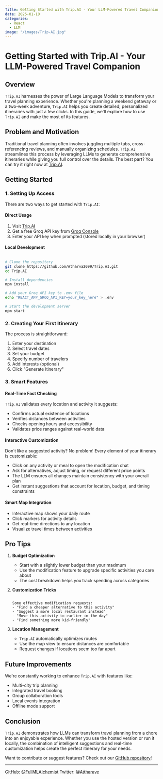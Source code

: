 ```yaml
---
Title: Getting Started with Trip.AI - Your LLM-Powered Travel Companion
date: 2025-01-10
categories:
  - React
  - LLM
image: "/images/Trip-AI.jpg"
---
```


# Getting Started with Trip.AI - Your LLM-Powered Travel Companion

## Overview
`Trip.AI` harnesses the power of Large Language Models to transform your travel planning experience. Whether you're planning a weekend getaway or a two-week adventure, `Trip.AI` helps you create detailed, personalized itineraries with just a few clicks. In this guide, we'll explore how to use `Trip.AI` and make the most of its features.

## Problem and Motivation
Traditional travel planning often involves juggling multiple tabs, cross-referencing reviews, and manually organizing schedules. `Trip.AI` streamlines this process by leveraging LLMs to generate comprehensive itineraries while giving you full control over the details. The best part? You can try it right now at [Trip.AI](https://atharva2099.github.io/Trip.AI/).

## Getting Started

### 1. Setting Up Access
There are two ways to get started with `Trip.AI`:

#### Direct Usage
1. Visit [Trip.AI](https://atharva2099.github.io/Trip.AI/)
2. Get a free Groq API key from [Groq Console](https://console.groq.com/keys)
3. Enter your API key when prompted (stored locally in your browser)

#### Local Development
```bash

# Clone the repository
git clone https://github.com/Atharva2099/Trip.AI.git
cd Trip.AI

# Install dependencies
npm install

# Add your Groq API key to .env file
echo "REACT_APP_GROQ_API_KEY=your_key_here" > .env

# Start the development server
npm start

```

### 2. Creating Your First Itinerary
The process is straightforward:

1. Enter your destination
2. Select travel dates
3. Set your budget
4. Specify number of travelers
5. Add interests (optional)
6. Click "Generate Itinerary"

### 3. Smart Features

#### Real-Time Fact Checking
`Trip.AI` validates every location and activity it suggests:
- Confirms actual existence of locations
- Verifies distances between activities
- Checks opening hours and accessibility
- Validates price ranges against real-world data

#### Interactive Customization
Don't like a suggested activity? No problem! Every element of your itinerary is customizable:
- Click on any activity or meal to open the modification chat
- Ask for alternatives, adjust timing, or request different price points
- The LLM ensures all changes maintain consistency with your overall plan
- Get instant suggestions that account for location, budget, and timing constraints

#### Smart Map Integration
- Interactive map shows your daily route
- Click markers for activity details
- Get real-time directions to any location
- Visualize travel times between activities

## Pro Tips

1. **Budget Optimization**
   - Start with a slightly lower budget than your maximum
   - Use the modification feature to upgrade specific activities you care about
   - The cost breakdown helps you track spending across categories

2. **Customization Tricks**
   ```text
   
   Some effective modification requests:
   - "Find a cheaper alternative to this activity"
   - "Suggest a more local restaurant instead"
   - "Move this activity to earlier in the day"
   - "Find something more kid-friendly"
   
   ```

3. **Location Management**
   - `Trip.AI` automatically optimizes routes
   - Use the map view to ensure distances are comfortable
   - Request changes if locations seem too far apart

## Future Improvements
We're constantly working to enhance `Trip.AI` with features like:
- Multi-city trip planning
- Integrated travel booking
- Group collaboration tools
- Local events integration
- Offline mode support

## Conclusion
`Trip.AI` demonstrates how LLMs can transform travel planning from a chore into an enjoyable experience. Whether you use the hosted version or run it locally, the combination of intelligent suggestions and real-time customization helps create the perfect itinerary for your needs.

Want to contribute or suggest features? Check out our [GitHub repository](https://github.com/Atharva2099/Trip.AI)!

---
GitHub: [@FullMLAlchemist](https://github.com/Atharva2099)
Twitter: [@Attharave](https://x.com/attharave)
